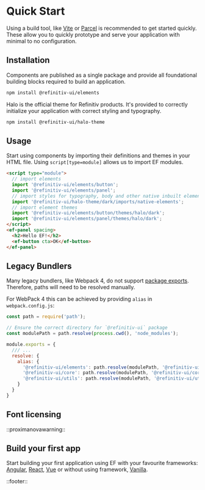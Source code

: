 <!--
type: page
title: Element Framework v5
description: Welcome to Element Framework
location: ./quick-start
layout: default
-->

# Quick Start

Using a build tool, like [Vite](https://vitejs.dev) or [Parcel](https://parceljs.org/) is recommended to get started quickly. These allow you to quickly prototype and serve your application with minimal to no configuration.

## Installation

Components are published as a single package and provide all foundational building blocks required to build an application.

```bash
npm install @refinitiv-ui/elements
```

Halo is the official theme for Refinitiv products. It's provided to correctly initialize your application with correct styling and typography.

```bash
npm install @refinitiv-ui/halo-theme
```

## Usage

Start using components by importing their definitions and themes in your HTML file. Using `script[type=module]` allows us to import EF modules.

```html
<script type="module">
  // import elements
  import '@refinitiv-ui/elements/button';
  import '@refinitiv-ui/elements/panel';
  // import styles for typography, body and other native inbuilt elements.
  import '@refinitiv-ui/halo-theme/dark/imports/native-elements';
  // import element themes
  import '@refinitiv-ui/elements/button/themes/halo/dark';
  import '@refinitiv-ui/elements/panel/themes/halo/dark';
</script>
<ef-panel spacing>
  <h2>Hello EF!</h2>
  <ef-button cta>OK</ef-button>
</ef-panel>
```

## Legacy Bundlers
Many legacy bundlers, like Webpack 4, do not support [package exports](https://webpack.js.org/guides/package-exports/). Therefore, paths will need to be resolved manually.

For WebPack 4 this can be achieved by providing `alias` in `webpack.config.js`:

```javascript
const path = require('path');

// Ensure the correct directory for `@refinitiv-ui` package
const modulePath = path.resolve(process.cwd(), 'node_modules');

module.exports = {
  /// ...
  resolve: {
    alias: {
      '@refinitiv-ui/elements': path.resolve(modulePath, '@refinitiv-ui/elements/lib'),
      '@refinitiv-ui/core': path.resolve(modulePath, '@refinitiv-ui/core/lib'),
      '@refinitiv-ui/utils': path.resolve(modulePath, '@refinitiv-ui/utils/lib')
    }
  }
}
```

## Font licensing

::proximanovawarning::

## Build your first app
Start building your first application using EF with your favourite frameworks: [Angular](/integrations/angular), [React](/integrations/react), [Vue](/integrations/vue) or without using framework, [Vanilla](/integrations/javascript).


::footer::

